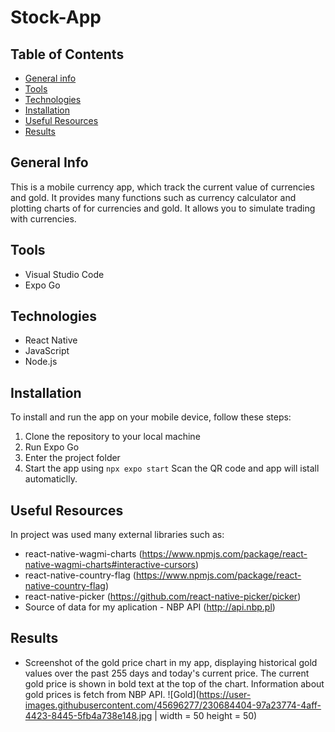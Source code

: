 # Stock-App

## Table of Contents
* [General info](#general-info)
* [Tools](#tools)
* [Technologies](#technologies)
* [Installation](#installation)
* [Useful Resources](#useful-resources)
* [Results](#results)

## General Info
This is a mobile currency app, which track the current value of currencies and gold. It provides many functions
such as currency calculator and plotting charts of for currencies and gold. It allows you to simulate trading with currencies.
## Tools
* Visual Studio Code
* Expo Go
## Technologies
* React Native
* JavaScript
* Node.js

## Installation
To install and run the app on your mobile device, follow these steps:
1. Clone the repository to your local machine
2. Run Expo Go 
3. Enter the project folder
4. Start the app using `npx expo start`
Scan the QR code and app will istall automaticlly.

## Useful Resources
In project was used many external libraries such as:
* react-native-wagmi-charts
(https://www.npmjs.com/package/react-native-wagmi-charts#interactive-cursors)
* react-native-country-flag
(https://www.npmjs.com/package/react-native-country-flag)
* react-native-picker
(https://github.com/react-native-picker/picker)
* Source of data for my aplication - NBP API
(http://api.nbp.pl)
## Results

*   Screenshot of the gold price chart in my app, displaying historical gold values over the past 255 days and today's current price. The current gold price is shown in bold text at the top of the chart. Information about gold prices is fetch from NBP API.
    ![Gold](https://user-images.githubusercontent.com/45696277/230684404-97a23774-4aff-4423-8445-5fb4a738e148.jpg | width = 50 height = 50)


